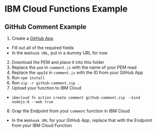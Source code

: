 # IBM Cloud Functions Example
## GitHub Comment Example
1. Create a [GitHub App](https://developer.github.com/apps/)
  - Fill out all of the required fields
  - In the `Webhook URL`, put in a dummy URL for now
2. Download the PEM and place it into this folder
3. Replace the `pem` in `comment.js` with the name of your PEM read
4. Replace the `appId` in `comment.js` with the ID from your GitHub App
5. Run `npm install`
6. Run `zip -r github-comment.zip .`
7. Upload your function to IBM Cloud
  - `ibmcloud fn action create comment github-comment.zip --kind nodejs:8 --web true`
8. Grap the Endpoint from your `comment` function in IBM Cloud
  - In the `Webhook URL` for your GitHub App, replace that with the Endpoint from your IBM Cloud Function
